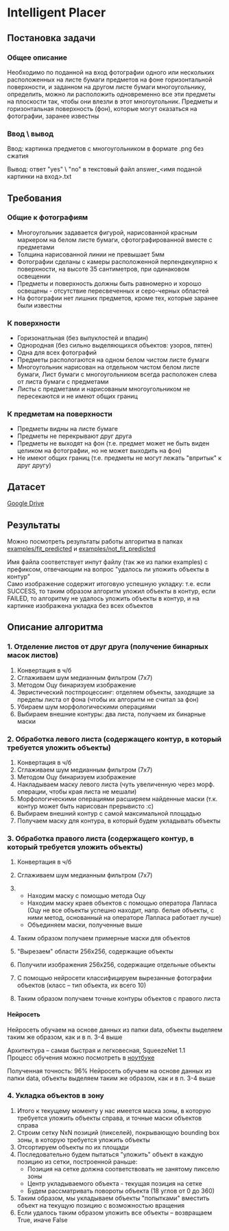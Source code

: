 # Intelligent Placer

## Постановка задачи
### Общее описание
Необходимо по поданной на вход фотографии одного или нескольких расположенных на листе бумаги предметов на фоне горизонтальной поверхности, и заданном на другом листе бумаги многоугольнику, определить, можно ли расположить одновременно все эти предметы на плоскости так, чтобы они влезли в этот многоугольник. Предметы и горизонтальная поверхность (фон), которые могут оказаться на фотографии, заранее известны

### Ввод \ вывод
Ввод: картинка предметов с многоугольником в формате .png без сжатия

Вывод: ответ "yes" \ "no" в текстовый файл answer_<имя поданой картинки на вход>.txt

## Требования
### Общие к фотографиям
- Многоугольник задавается фигурой, нарисованной красным маркером на белом листе бумаги, сфотографированной вместе с предметами
- Толщина нарисованной линии не превышает 5мм
- Фотографии сделаны с камеры расположенной перпендекулярно к поверхности, на высоте 35 сантиметров, при одинаковом освещении
- Предметы и поверхность должны быть равномерно и хорошо освещены - отсутствие пересвеченных и серо-черных областей
- На фотографии нет лишних предметов, кроме тех, которые заранее были известны
### К поверхности
- Горизонатльная (без выпуклостей и впадин)
- Однородная (без сильно выделяющихся объектов: узоров, пятен)
- Одна для всех фотографий
- Предметы распологаются на одном белом чистом листе бумаги
- Многоугольник нарисован на отдельном чистом белом листе бумаги, Лист бумаги с многоугольником всегда расположен слева от листа бумаги с предметами
- Листы с предметами и нарисованым многоугольником не пересекаются и не имеют общих границ
### К предметам на поверхности
- Предметы видны на листе бумаге
- Предметы не перекрывают друг друга
- Предметы не выходят на фон (т.е. предмет может не быть виден целиком на фотографии, но не может выходить на фон)
- Не имеют общих границ (т.е. предметы не могут лежать "впритык" к друг другу)

## Датасет
[Google Drive](https://drive.google.com/drive/folders/1J718e1IzpjxpUM044oUq_lSFF9xVW2Qk?usp=sharing)


## Результаты

Можно посмотреть результаты работы алгоритма в папках [examples/fit_predicted](examples/fit_predicted) и [examples/not_fit_predicted](examples/not_fit_predicted)

Имя файла соответствует инпут файлу (так же из папки examples) с префиксом, отвечающим на вопрос "удалось ли уложить объекты в контур"   
Само изображение содержит итоговую успешную укладку: т.е. если SUCCESS, то таким образом алгоритм уложил объекты в контур, если FAILED, то алгоритму не удалось уложить объекты в контур, и на картинке изображена укладка без всех объектов

## Описание алгоритма

### 1. Отделение листов от друг друга (получение бинарных масок листов)

1. Конвертация в ч/б
2. Сглаживаем шум медианным фильтром (7x7)
3. Методом Оцу бинаризуем изображение
4. Эвристический постпроцессинг: отделяем объекты, заходящие за пределы листа от фона (чтобы их алгоритм не считал за фон)
5. Убираем шум морфологическими операциями
6. Выбираем внешние контуры: два листа, получаем их бинарные маски

### 2. Обработка левого листа (содержащего контур, в который требуется уложить объекты)

1. Конвертация в ч/б
2. Сглаживаем шум медианным фильтром (7x7)
3. Методом Оцу бинаризуем изображение
4. Накладываем маску левого листа (чуть увеличенную через морф. операции, чтобы края листа не мешали)
5. Морфологическими операциями расширяем найденные маски (т.к. контур может быть нарисован прерывисто :c)
6. Выбираем внешний контур с самой максимальной площадью
7. Получаем маску для контура, в который будем укладывать объекты

### 3. Обработка правого листа (содержащего контур, в который требуется уложить объекты)

1. Конвертация в ч/б
2. Сглаживаем шум медианным фильтром (7x7)
3. - Находим маску с помощью метода Оцу
   - Находим маску краев объектов с помощью оператора Лапласа (Оцу не все объекты успешно находит, напр. белые объекты, с ними метод, основанный на операторе Лапласа работает лучше)
   - Объединяем маски, полученные выше

4. Таким образом получаем примерные маски для объектов
5. "Вырезаем" области 256x256, содержащие объекты
6. Получили изображения 256х256, содержащие отдельные объекты
7. С помощью нейросети классифицируем вырезанные фотографии объектов (класс – тип объекта, их всего 10)
8. Таким образом получаем точные контуры объектов с правого листа

#### Нейросеть

Нейросеть обучаем на основе данных из папки data, объекты выделяем таким же образом, как и в п. 3-4 выше

Архитектура – самая быстрая и легковесная, SqueezeNet 1.1  
Процесс обучения можно посмотреть в [ноутбуке](/stage_three_train_nn_place_bricks/train_model.ipynb)

Полученная точность: 96%
Нейросеть обучаем на основе данных из папки data, объекты выделяем таким же образом, как и в п. 3-4 выше


### 4. Укладка объектов в зону

1. Итого к текущему моменту у нас имеется маска зоны, в которую требуется уложить объекты справа, и точные маски объектов справа
2. Строим сетку NxN позиций (пикселей), покрывающую bounding box зоны, в которую требуется уложить объекты
3. Отсортируем объекты по их площади
4. Последовательно будем пытаться "уложить" объект в каждую позицию из сетки, построенной раньше:
   - Позиция на сетке должна соответствовать не занятому пикселю зоны
   - Центр укладываемого объекта - текущая позиция на сетке
   - Будем рассматривать повороты объекта (18 углов от 0 до 360) 
5. Таким образом, мы укладываем объекты "попытками" вместить объект на текущую позицию с возможностью вращения
6. Если удалось таким образом уложить все объекты – возвращаем True, иначе False